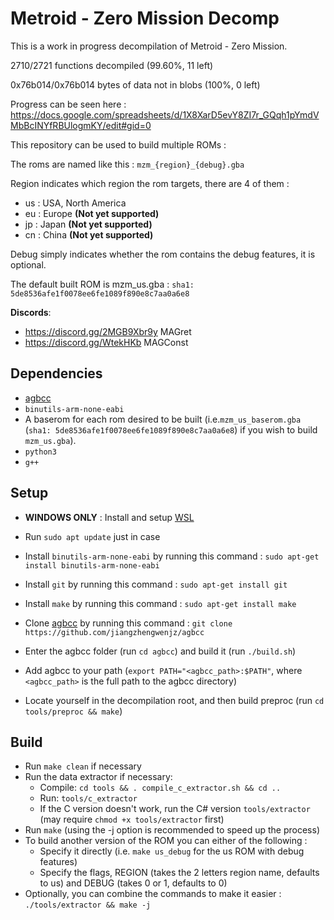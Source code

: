 # Metroid - Zero Mission Decomp

This is a work in progress decompilation of Metroid - Zero Mission.

2710/2721 functions decompiled (99.60%, 11 left)

0x76b014/0x76b014 bytes of data not in blobs (100%, 0 left)

Progress can be seen here : https://docs.google.com/spreadsheets/d/1X8XarD5evY8ZI7r_GQqh1pYmdVMbBcINYfRBUlogmKY/edit#gid=0

This repository can be used to build multiple ROMs :

The roms are named like this : `mzm_{region}_{debug}.gba`

Region indicates which region the rom targets, there are 4 of them :
- us : USA, North America
- eu : Europe **(Not yet supported)**
- jp : Japan **(Not yet supported)**
- cn : China **(Not yet supported)**

Debug simply indicates whether the rom contains the debug features, it is optional.

The default built ROM is mzm_us.gba : `sha1: 5de8536afe1f0078ee6fe1089f890e8c7aa0a6e8`

**Discords**: 
- https://discord.gg/2MGB9Xbr9y MAGret
- https://discord.gg/WtekHKb MAGConst

## Dependencies

- [agbcc](https://github.com/jiangzhengwenjz/agbcc)
- `binutils-arm-none-eabi`
- A baserom for each rom desired to be built (i.e.`mzm_us_baserom.gba` (`sha1: 5de8536afe1f0078ee6fe1089f890e8c7aa0a6e8`) if you wish to build `mzm_us.gba`).
- `python3`
- `g++`

## Setup

- **WINDOWS ONLY** : Install and setup [WSL](https://docs.microsoft.com/en-us/windows/wsl/install)
- Run `sudo apt update` just in case
- Install `binutils-arm-none-eabi` by running this command : `sudo apt-get install binutils-arm-none-eabi`
- Install `git` by running this command : `sudo apt-get install git`
- Install `make` by running this command : `sudo apt-get install make`

- Clone [agbcc](https://github.com/jiangzhengwenjz/agbcc) by running this command : `git clone https://github.com/jiangzhengwenjz/agbcc`
- Enter the agbcc folder (run `cd agbcc`) and build it (run `./build.sh`)
- Add agbcc to your path (`export PATH="<agbcc_path>:$PATH"`, where `<agbcc_path>` is the full path to the agbcc directory)
- Locate yourself in the decompilation root, and then build preproc (run `cd tools/preproc && make`)

## Build

- Run `make clean` if necessary
- Run the data extractor if necessary:
   * Compile: `cd tools && . compile_c_extractor.sh && cd ..`
   * Run: `tools/c_extractor`
   * If the C version doesn't work, run the C# version `tools/extractor` (may require `chmod +x tools/extractor` first)
- Run `make` (using the -j option is recommended to speed up the process)
- To build another version of the ROM you can either of the following :
  - Specify it directly (i.e. `make us_debug` for the us ROM with debug features)
  - Specify the flags, REGION (takes the 2 letters region name, defaults to us) and DEBUG (takes 0 or 1, defaults to 0)
- Optionally, you can combine the commands to make it easier : `./tools/extractor && make -j`
